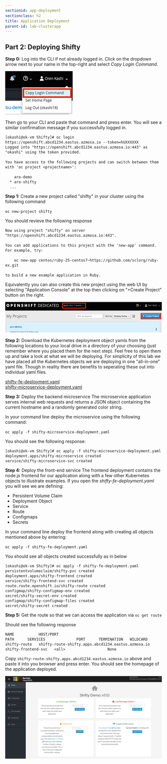 ```yaml
---
sectionid: app-deployment
sectionclass: h2
title: Application Deployment
parent-id: lab-clusterapp
---
```


## Part 2: Deploying Shifty

**Step 0:** Log into the CLI if not already logged in.  Click on the dropdown arrow next to your name in the top-right and select *Copy Login Command*. 

![CLI Login](/media/managedlab/7-shifty-login.png)

Then go to your CLI and paste that command and press enter.  You will see a similar confirmation message if you successfully logged in.

```
[okashi@ok-vm Shifty]# oc login https://openshift.abcd1234.eastus.azmosa.io --token=hUXXXXXX
Logged into "https://openshift.abcd1234.eastus.azmosa.io:443" as "okashi" using the token provided.

You have access to the following projects and can switch between them with 'oc project <projectname>':

    aro-demo
  * aro-shifty
  ...
```

**Step 1:** Create a new project called "shifty" in your cluster using the following command

`oc new-project shifty`

You should revieve the following response

```[okashi@ok-vm Shifty]# oc new-project shifty
Now using project "shifty" on server "https://openshift.abcd1234.eastus.azmosa.io:443".

You can add applications to this project with the 'new-app' command. For example, try:

    oc new-app centos/ruby-25-centos7~https://github.com/sclorg/ruby-ex.git

to build a new example application in Ruby.
```

Equivalently you can also create this new project using the web UI by selecting "Application Console" at the top 
then clicking on "+Create Project" button on the right.

![UI Create Project](/media/managedlab/6-shifty-newproj.png)

**Step 2:** Download the Kubernetes deployment object yamls from the following locations to your local drive in a directory of your choosing (just remember where you placed them for the next step).  Feel free to open them up and take a look at what we will be deploying. For simplicity of this lab we have placed all the Kubernetes objects we are deploying in one "all-in-one" yaml file.  Though in reality there are benefits to seperating these out into individual yaml files. 

[shifty-fe-deployment.yaml](/Shifty-YAMLs/shifty-fe-deployment.yaml)<br>
[shifty-microservice-deployment.yaml](/Shifty-YAMLs/shifty-microservice-deployment.yaml)

**Step 3:** Deploy the backend microservice
The microservice application serves internal web requests and returns a JSON object containing the current hostname and a randomly generated color string.

In your command line deploy the microservice using the following command:

`oc apply -f shifty-microservice-deployment.yaml`

You should see the following response:
```
[okashi@ok-vm Shifty]# oc apply -f shifty-microservice-deployment.yaml 
deployment.apps/shifty-microservice created
service/shifty-microservice-svc created
```

**Step 4:** Deploy the front-end service
The frontend deployment contains the node.js frontend for our application along with a few other Kubernetes objects to illustrate examples. If you open the *shifty-fe-deployment.yaml* you will see we are defining:
 - Persistent Volume Claim
 - Deployment Object
 - Service
 - Route
 - Configmaps
 - Secrets
 
 In your command line deploy the frontend along with creating all objects mentioned above by entering:
 
 `oc apply -f shifty-fe-deployment.yaml`

You should see all objects created successfully as in below

```
[okashi@ok-vm Shifty]# oc apply -f shifty-fe-deployment.yaml
persistentvolumeclaim/shifty-pvc created
deployment.apps/shifty-frontend created
service/shifty-frontend-svc created
route.route.openshift.io/shifty-route created
configmap/shifty-configmap-env created
secret/shifty-secret-env created
configmap/shifty-configmap-files created
secret/shifty-secret created
```

**Step 5:** Get the route so that we can access the application via `oc get route`

Should see the following response
```
NAME           HOST/PORT                                                      PATH      SERVICES              PORT      TERMINATION   WILDCARD
shifty-route   shifty-route-shifty.apps.abcd1234.eastus.azmosa.io             shifty-frontend-svc   <all>                   None
```

Copy `shifty-route-shifty.apps.abcd1234.eastus.azmosa.io` above and paste it into you browser and press enter.  You should see the homepage of the application deployed.

![Home Page](/media/managedlab/10-shifty-homepage.png)
